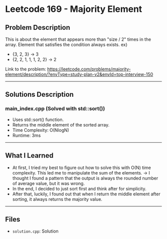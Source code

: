 # Leetcode 169 - Majority Element

## Problem Description
This is about the element that appears more than "size / 2" times in the array. Element that satisfies the condition always exists.
ex)
- {3, 2, 3} -> 3
- {2, 2, 1, 1, 1, 2, 2} -> 2

Link to the problem: https://leetcode.com/problems/majority-element/description/?envType=study-plan-v2&envId=top-interview-150

---

## Solutions Description

### main_index.cpp (Solved with std::sort())
- Uses std::sort() function.
- Returns the middle element of the sorted array.
- Time Complexity: O(NlogN)
- Runtime: 3ms

---

## What I Learned

- At first, I tried my best to figure out how to solve this with O(N) time complexity. This led me to manipulate the sum of the elements. -> I thought I found a pattern that the output is always the rounded number of average value, but it was wrong.
- In the end, I decided to just sort first and think after for simplicity.
- After that, luckily, I found out that when I return the middle element after sorting, it always returns the majority value.

---

## Files

- `solution.cpp`: Solution